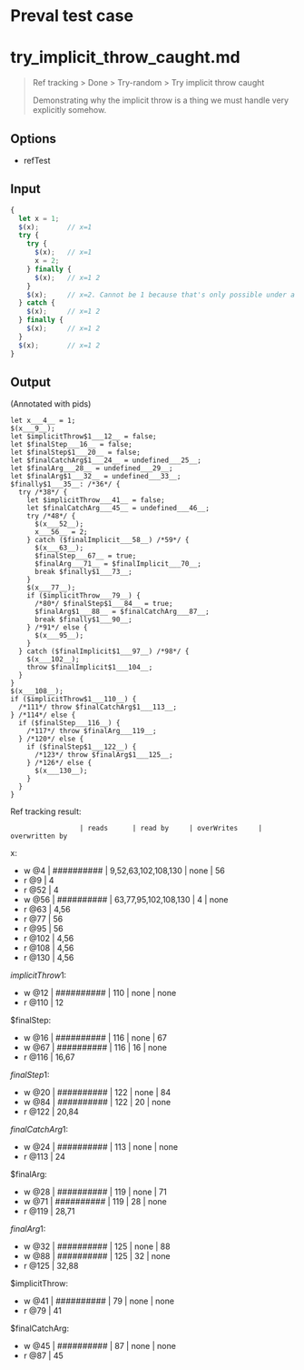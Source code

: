 # Preval test case

# try_implicit_throw_caught.md

> Ref tracking > Done > Try-random > Try implicit throw caught
>
> Demonstrating why the implicit throw is a thing we must handle
> very explicitly somehow.

## Options

- refTest

## Input

`````js filename=intro
{
  let x = 1;
  $(x);       // x=1
  try {
    try {
      $(x);   // x=1
      x = 2;
    } finally {
      $(x);   // x=1 2
    }
    $(x);     // x=2. Cannot be 1 because that's only possible under a throw.
  } catch {
    $(x);     // x=1 2
  } finally {
    $(x);     // x=1 2
  }
  $(x);       // x=1 2
}
`````

## Output

(Annotated with pids)

`````filename=intro
let x___4__ = 1;
$(x___9__);
let $implicitThrow$1___12__ = false;
let $finalStep___16__ = false;
let $finalStep$1___20__ = false;
let $finalCatchArg$1___24__ = undefined___25__;
let $finalArg___28__ = undefined___29__;
let $finalArg$1___32__ = undefined___33__;
$finally$1___35__: /*36*/ {
  try /*38*/ {
    let $implicitThrow___41__ = false;
    let $finalCatchArg___45__ = undefined___46__;
    try /*48*/ {
      $(x___52__);
      x___56__ = 2;
    } catch ($finalImplicit___58__) /*59*/ {
      $(x___63__);
      $finalStep___67__ = true;
      $finalArg___71__ = $finalImplicit___70__;
      break $finally$1___73__;
    }
    $(x___77__);
    if ($implicitThrow___79__) {
      /*80*/ $finalStep$1___84__ = true;
      $finalArg$1___88__ = $finalCatchArg___87__;
      break $finally$1___90__;
    } /*91*/ else {
      $(x___95__);
    }
  } catch ($finalImplicit$1___97__) /*98*/ {
    $(x___102__);
    throw $finalImplicit$1___104__;
  }
}
$(x___108__);
if ($implicitThrow$1___110__) {
  /*111*/ throw $finalCatchArg$1___113__;
} /*114*/ else {
  if ($finalStep___116__) {
    /*117*/ throw $finalArg___119__;
  } /*120*/ else {
    if ($finalStep$1___122__) {
      /*123*/ throw $finalArg$1___125__;
    } /*126*/ else {
      $(x___130__);
    }
  }
}
`````

Ref tracking result:

                     | reads      | read by     | overWrites     | overwritten by
x:
  - w @4       | ########## | 9,52,63,102,108,130 | none           | 56
  - r @9       | 4
  - r @52      | 4
  - w @56      | ########## | 63,77,95,102,108,130 | 4              | none
  - r @63      | 4,56
  - r @77      | 56
  - r @95      | 56
  - r @102     | 4,56
  - r @108     | 4,56
  - r @130     | 4,56

$implicitThrow$1:
  - w @12            | ########## | 110         | none           | none
  - r @110           | 12

$finalStep:
  - w @16            | ########## | 116         | none           | 67
  - w @67            | ########## | 116         | 16             | none
  - r @116           | 16,67

$finalStep$1:
  - w @20            | ########## | 122         | none           | 84
  - w @84            | ########## | 122         | 20             | none
  - r @122           | 20,84

$finalCatchArg$1:
  - w @24            | ########## | 113         | none           | none
  - r @113           | 24

$finalArg:
  - w @28            | ########## | 119         | none           | 71
  - w @71            | ########## | 119         | 28             | none
  - r @119           | 28,71

$finalArg$1:
  - w @32            | ########## | 125         | none           | 88
  - w @88            | ########## | 125         | 32             | none
  - r @125           | 32,88

$implicitThrow:
  - w @41            | ########## | 79          | none           | none
  - r @79            | 41

$finalCatchArg:
  - w @45            | ########## | 87          | none           | none
  - r @87            | 45
